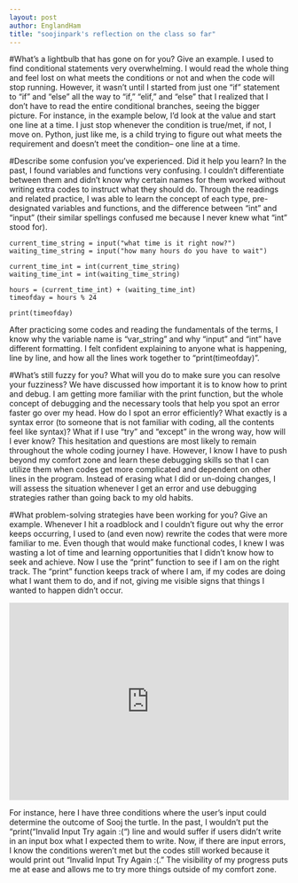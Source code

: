 ```yaml
---
layout: post 
author: EnglandHam
title: "soojinpark's reflection on the class so far"
---
```


#What’s a lightbulb that has gone on for you? Give an example.
I used to find conditional statements very overwhelming. I would read the whole thing and feel lost on what meets the conditions or not and when the code will stop running. However, it wasn’t until I started from just one “if” statement to “if” and “else” all the way to “if,” “elif,” and “else” that I realized that I don’t have to read the entire conditional branches, seeing the bigger picture. For instance, in the example below, I’d look at the value and start one line at a time. I just stop whenever the condition is true/met, if not, I move on. Python, just like me, is a child trying to figure out what meets the requirement and doesn’t meet the condition– one line at a time.

#Describe some confusion you’ve experienced. Did it help you learn?
In the past, I found variables and functions very confusing. I couldn’t differentiate between them and didn’t know why certain names for them worked without writing extra codes to instruct what they should do. Through the readings and related practice, I was able to learn the concept of each type, pre-designated variables and functions, and the difference between “int” and “input” (their similar spellings confused me because I never knew what “int” stood for). 
```
current_time_string = input("what time is it right now?")
waiting_time_string = input("how many hours do you have to wait")

current_time_int = int(current_time_string)
waiting_time_int = int(waiting_time_string)

hours = (current_time_int) + (waiting_time_int)
timeofday = hours % 24

print(timeofday)
```

After practicing some codes and reading the fundamentals of the terms, I know why the variable name is “var_string” and why “input” and “int” have different formatting. I felt confident explaining to anyone what is happening, line by line, and how all the lines work together to “print(timeofday)”. 

#What’s still fuzzy for you? What will you do to make sure you can resolve your fuzziness?
We have discussed how important it is to know how to print and debug. I am getting more familiar with the print function, but the whole concept of debugging and the necessary tools that help you spot an error faster go over my head. How do I spot an error efficiently? What exactly is a syntax error (to someone that is not familiar with coding, all the contents feel like syntax)? What if I use “try” and “except” in the wrong way, how will I ever know?
This hesitation and questions are most likely to remain throughout the whole coding journey I have. However, I know I have to push beyond my comfort zone and learn these debugging skills so that I can utilize them when codes get more complicated and dependent on other lines in the program. Instead of erasing what I did or un-doing changes, I will assess the situation whenever I get an error and use debugging strategies rather than going back to my old habits. 

#What problem-solving strategies have been working for you? Give an example.
Whenever I hit a roadblock and I couldn’t figure out why the error keeps occurring, I used to (and even now) rewrite the codes that were more familiar to me. Even though that would make functional codes, I knew I was wasting a lot of time and learning opportunities that I didn’t know how to seek and achieve. Now I use the “print” function to see if I am on the right track. The “print” function keeps track of where I am, if my codes are doing what I want them to do, and if not, giving me visible signs that things I wanted to happen didn’t occur. 

 <iframe src="https://trinket.io/python/3f6709f629" width="100%" height="356" frameborder="0" marginwidth="0" marginheight="0" allowfullscreen></iframe>
 
For instance, here I have three conditions where the user’s input could determine the outcome of Sooj the turtle. In the past, I wouldn’t put the “print(“Invalid Input Try again :(“) line and would suffer if users didn’t write in an input box what I expected them to write. Now, if there are input errors, I know the conditions weren’t met but the codes still worked because it would print out “Invalid Input Try Again :(.” The visibility of my progress puts me at ease and allows me to try more things outside of my comfort zone. 
